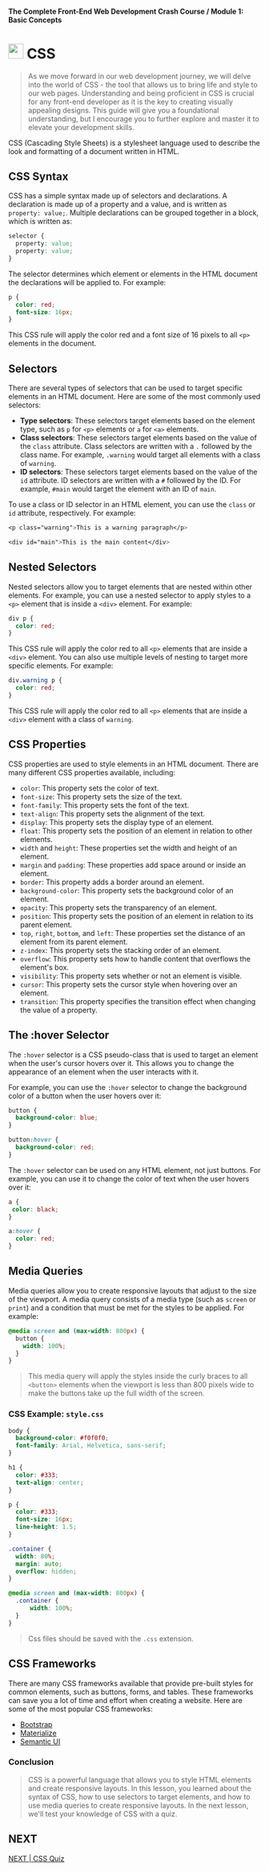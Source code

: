 #### The Complete Front-End Web Development Crash Course / Module 1: Basic Concepts

# <img src="../imgs/css3-icon.jpeg" width="30"/> CSS
> As we move forward in our web development journey,
> we will delve into the world of CSS - the tool that allows us to bring life and style to our web pages.
> Understanding and being proficient in CSS is crucial for any front-end developer as it is the key to creating visually appealing designs.
> This guide will give you a foundational understanding, but I encourage you to further explore and master it to elevate your development skills.

CSS (Cascading Style Sheets) is a stylesheet language used to describe the look and formatting of a document written in HTML.

## CSS Syntax

CSS has a simple syntax made up of selectors and declarations. A declaration is made up of a property and a value, and is written as `property: value;`. Multiple declarations can be grouped together in a block, which is written as:

```css
selector {
  property: value;
  property: value;
}
```

The selector determines which element or elements in the HTML document the declarations will be applied to. For example:

```css
p {
  color: red;
  font-size: 16px;
}
```

This CSS rule will apply the color red and a font size of 16 pixels to all `<p>` elements in the document.

## Selectors

There are several types of selectors that can be used to target specific elements in an HTML document. Here are some of the most commonly used selectors:

- **Type selectors**: These selectors target elements based on the element type, such as `p` for `<p>` elements or `a` for `<a>` elements.
- **Class selectors**: These selectors target elements based on the value of the `class` attribute. Class selectors are written with a `.` followed by the class name. For example, `.warning` would target all elements with a class of `warning`.
- **ID selectors**: These selectors target elements based on the value of the `id` attribute. ID selectors are written with a `#` followed by the ID. For example, `#main` would target the element with an ID of `main`.

To use a class or ID selector in an HTML element, you can use the `class` or `id` attribute, respectively. For example:

```css
<p class="warning">This is a warning paragraph</p>

<div id="main">This is the main content</div>
```
## Nested Selectors

Nested selectors allow you to target elements that are nested within other elements. For example, you can use a nested selector to apply styles to a `<p>` element that is inside a `<div>` element. For example:

```css
div p {
  color: red;
}
```

This CSS rule will apply the color red to all `<p>` elements that are inside a `<div>` element. You can also use multiple levels of nesting to target more specific elements. For example:

```css
div.warning p {
  color: red;
}
```

This CSS rule will apply the color red to all `<p>` elements that are inside a `<div>` element with a class of `warning`.



## CSS Properties

CSS properties are used to style elements in an HTML document. There are many different CSS properties available, including:

- `color`: This property sets the color of text.
- `font-size`: This property sets the size of the text.
- `font-family`: This property sets the font of the text.
- `text-align`: This property sets the alignment of the text.
- `display`: This property sets the display type of an element.
- `float`: This property sets the position of an element in relation to other elements.
- `width` and `height`: These properties set the width and height of an element.
- `margin` and `padding`: These properties add space around or inside an element.
- `border`: This property adds a border around an element.
- `background-color`: This property sets the background color of an element.
- `opacity`: This property sets the transparency of an element.
- `position`: This property sets the position of an element in relation to its parent element.
- `top`, `right`, `bottom`, and `left`: These properties set the distance of an element from its parent element.
- `z-index`: This property sets the stacking order of an element.
- `overflow`: This property sets how to handle content that overflows the element's box.
- `visibility`: This property sets whether or not an element is visible.
- `cursor`: This property sets the cursor style when hovering over an element.
- `transition`: This property specifies the transition effect when changing the value of a property.

## The :hover Selector
The `:hover` selector is a CSS pseudo-class that is used to target an element when the user's cursor hovers over it. This allows you to change the appearance of an element when the user interacts with it.

For example, you can use the `:hover` selector to change the background color of a button when the user hovers over it:

```css
button {
  background-color: blue;
}

button:hover {
  background-color: red;
}
```

The `:hover` selector can be used on any HTML element, not just buttons. For example, you can use it to change the color of text when the user hovers over it:

```css
a {
 color: black;
}

a:hover {
  color: red;
}
```

## Media Queries

Media queries allow you to create responsive layouts that adjust to the size of the viewport. A media query consists of a media type (such as `screen` or `print`) and a condition that must be met for the styles to be applied. For example:

```css
@media screen and (max-width: 800px) {
  button {
    width: 100%;
  }
}
```
> This media query will apply the styles inside the curly braces to all `<button>` elements when the viewport is less than 800 pixels wide to make the buttons take up the full width of the screen.

### CSS Example: `style.css`
```css
body {
  background-color: #f0f0f0;
  font-family: Arial, Helvetica, sans-serif;
}

h1 {
  color: #333;
  text-align: center;
}

p {
  color: #333;
  font-size: 16px;
  line-height: 1.5;
}

.container {
  width: 80%;
  margin: auto;
  overflow: hidden;
}

@media screen and (max-width: 800px) {
  .container {
      width: 100%;
  }
}
```
> Css files should be saved with the `.css` extension.

## CSS Frameworks
There are many CSS frameworks available that provide pre-built styles for common elements, such as buttons, forms, and tables. These frameworks can save you a lot of time and effort when creating a website. Here are some of the most popular CSS frameworks:
- [Bootstrap](https://getbootstrap.com/)
- [Materialize](https://materializecss.com/)
- [Semantic UI](https://semantic-ui.com/)

### Conclusion
> CSS is a powerful language that allows you to style HTML elements and create responsive layouts. In this lesson, you learned about the syntax of CSS, how to use selectors to target elements, and how to use media queries to create responsive layouts.
> In the next lesson, we'll test your knowledge of CSS with a quiz.

## NEXT
[NEXT | CSS Quiz](css_quiz.md)
